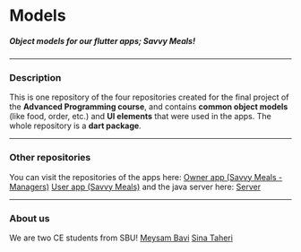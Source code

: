# Models
##### Object models for our flutter apps; *Savvy Meals!*
---

### Description
This is one repository of the four repositories created for the final project of the **Advanced Programming course**, and contains **common object models** (like food, order, etc.) and **UI elements** that were used in the apps. The whole repository is a **dart package**.

---

### Other repositories
You can visit the repositories of the apps here:
[Owner app (Savvy Meals - Managers)](https://github.com/sinatb/ap_project_RESTAURANT)
[User app (Savvy Meals)](https://github.com/sinatb/ap_project_USER)
and the java server here:
[Server](https://github.com/MeysamBavi/ap-project-server)

---

### About us
We are two CE students from SBU!
[Meysam Bavi](https://github.com/MeysamBavi)
[Sina Taheri](https://github.com/sinatb)
